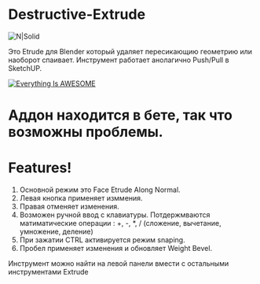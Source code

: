 # Destructive-Extrude


![N|Solid](https://static-2.gumroad.com/res/gumroad/4462561787147/asset_previews/789e0f82b1228c3a6a12dadd0b114b1e/retina/_D0_93_D0_B8_D1_84_D0_BA_D0_B0_20_D1_81_20Gifius.ru.gif)

Это Etrude для Blender который удаляет пересикающию геометрию или наоборот спаивает. Инструмент работает анолагично Push/Pull в SketchUP.

[![Everything Is AWESOME](https://i.imgur.com/oRCO82T.png)](https://www.youtube.com/watch?v=73znxyuKxLM")
# Аддон находится в бете, так что возможны проблемы.
# Features!

1) Основной режим это Face Etrude Along Normal.
2) Левая кнопка применяет изммения.
3) Правая отменяет изменения.
4) Возможен ручной ввод с клавиатуры. Потдержмваются матиматические операции : +, -, *, / (сложение, вычетание, умножение, деление)
5) При зажатии  CTRL активируется режим snaping.
6) Пробел применяет изменения и обновляет Weight Bevel.

Инструмент можно найти на левой панели вмести с остальными инструментами Extrude

